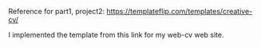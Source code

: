 Reference for part1, project2:
https://templateflip.com/templates/creative-cv/

I implemented  the template from this link for my web-cv web site.
